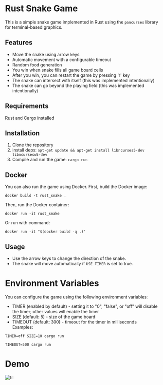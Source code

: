 # Rust Snake Game

This is a simple snake game implemented in Rust using the `pancurses` library for terminal-based graphics.

## Features

* Move the snake using arrow keys
* Automatic movement with a configurable timeout
* Random food generation
* You win when snake fills all game board cells
* After you win, you can restart the game by pressing 'r' key
* The snake can intersect with itself (this was implemented intentionally)
* The snake can go beyond the playing field (this was implemented intentionally)

## Requirements

Rust and Cargo installed

## Installation

1. Clone the repository
2. Install deps: `apt-get update && apt-get install libncurses5-dev libncursesw5-dev`
2. Compile and run the game: `cargo run`

## Docker

You can also run the game using Docker. First, build the Docker image:
```
docker build -t rust_snake .
```

Then, run the Docker container:
```
docker run -it rust_snake
```

Or run with command:
```
docker run -it "$(docker build -q .)"
```

## Usage

- Use the arrow keys to change the direction of the snake.
- The snake will move automatically if `USE_TIMER` is set to true.

# Environment Variables

You can configure the game using the following environment variables:

* TIMER (enabled by default) - setting it to "0", "false", or "off" will disable the timer; other values will enable the timer
* SIZE (default: 5) - size of the game board
* TIMEOUT (default: 300) - timeout for the timer in milliseconds
Examples:
```
TIMER=off SIZE=10 cargo run
```
```
TIMEOUT=500 cargo run
```

# Demo

![til](https://raw.githubusercontent.com/sigmaray/rust_snake/master/rust_snake.png)
